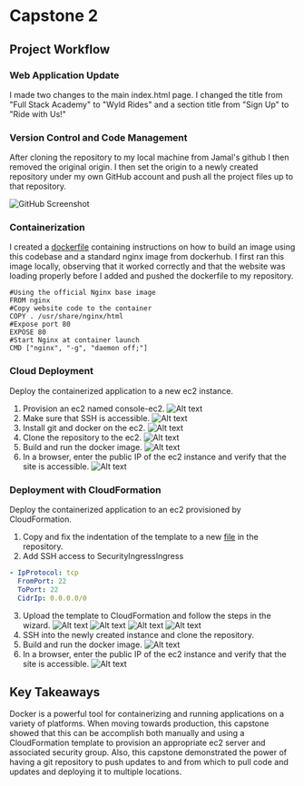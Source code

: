# Capstone 2

## Project Workflow

### Web Application Update

I made two changes to the main index.html page. I changed the title from "Full Stack Academy" to "Wyld Rides" and a section title from "Sign Up" to "Ride with Us!"

### Version Control and Code Management

After cloning the repository to my local machine from Jamal's github I then removed the original origin. I then set the origin to a newly created repository under my own GitHub account and push all the project files up to that repository.

![GitHub Screenshot](screenshots/github-screenshot.png "GitHub")

### Containerization

I created a [dockerfile](Dockerfile) containing instructions on how to build an image using this codebase and a standard nginx image from dockerhub. I first ran this image locally, observing that it worked correctly and that the website was loading properly before I added and pushed the dockerfile to my repository.

``` docker
#Using the official Nginx base image
FROM nginx
#Copy website code to the container
COPY . /usr/share/nginx/html
#Expose port 80
EXPOSE 80
#Start Nginx at container launch
CMD ["nginx", "-g", "daemon off;"]
```
### Cloud Deployment

Deploy the containerized application to a new ec2 instance.

1. Provision an ec2 named console-ec2.
![Alt text](screenshots/console-ec2-overview.png)
2. Make sure that SSH is accessible.
![Alt text](screenshots/console-ec2-security.png)
3. Install git and docker on the ec2.
![Alt text](screenshots/console-ec2-docker-yum-install.png)
4. Clone the repository to the ec2.
![Alt text](screenshots/console-ec2-clone-repo.png)
5. Build and run the docker image.
![Alt text](screenshots/console-ec2-docker-build-run.png)
6. In a browser, enter the public IP of the ec2 instance and verify that the site is accessible.
![Alt text](screenshots/console-ec2-site-running.png)

### Deployment with CloudFormation

Deploy the containerized application to an ec2 provisioned by CloudFormation.

1. Copy and fix the indentation of the template to a new [file](IAC/infrastructure.yaml) in the repository.
2. Add SSH access to SecurityIngressIngress
   
``` yaml
- IpProtocol: tcp
  FromPort: 22
  ToPort: 22
  CidrIp: 0.0.0.0/0
```
3. Upload the template to CloudFormation and follow the steps in the wizard.
![Alt text](screenshots/cloud-formation.png)
![Alt text](screenshots/cloud-formation-creation.png)
![Alt text](screenshots/cloud-formation-creation-complete.png)
![Alt text](screenshots/cloud-formation-ec2.png)
4. SSH into the newly created instance and clone the repository.
5. Build and run the docker image.
![Alt text](screenshots/cloud-formation-git-clone-docker-build-run.png)
6. In a browser, enter the public IP of the ec2 instance and verify that the site is accessible.
![Alt text](screenshots/cloud-formation-site-running.png)

## Key Takeaways

Docker is a powerful tool for containerizing and running applications on a variety of platforms. When moving towards production, this capstone showed that this can be accomplish both manually and using a CloudFormation template to provision an appropriate ec2 server and associated security group. Also, this capstone demonstrated the power of having a git repository to push updates to and from which to pull code and updates and deploying it to multiple locations.